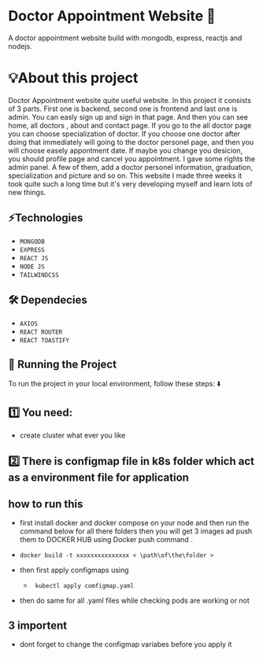 # Doctor Appointment Website 🥼
A doctor appointment website build with mongodb, express, reactjs and nodejs.

# 💡About this project 
Doctor Appointment website quite useful website. In this project it consists of 3 parts. First one is backend, second one is frontend and last one is admin. You can easly sign up and sign in that page. And then you can see home, all doctors , about and contact page. If you go to the all doctor page you can choose specialization of doctor. If you choose one doctor after doing that immediately will going to the doctor personel page, and then you will choose easely appontment date. If maybe you change you desicion, you should profile page and cancel you appointment. I gave some rights the admin panel. A few of them, add a doctor personel information, graduation, specialization and picture and so on. This website I made three weeks it took quite such a long time but it's very developing myself and learn lots of new things.

## ⚡Technologies
* `MONGODB`
* `EXPRESS`
* `REACT JS`
* `NODE JS`
* `TAILWINDCSS`

## 🛠 Dependecies
* `AXIOS`
* `REACT ROUTER`
* `REACT TOASTIFY`

## 🚦 Running the Project

To run the project in your local environment, follow these steps: ⬇️

## 1️⃣ You need: 
- create cluster what ever you like 

## 2️⃣ There is configmap file in k8s folder which act as a environment file for application

## how to run this 
- first install docker and docker compose on your node and then run the command below for all there folders then you will get 3 images ad push them to DOCKER HUB using Docker push command .
- `docker build -t xxxxxxxxxxxxxxx < \path\of\the\folder > `

- then first apply configmaps using
  * ` kubectl apply comfigmap.yaml`
- then do same for all .yaml files while checking pods are working or not 

## 3 importent 
- dont forget to change the configmap variabes before you apply it
  


